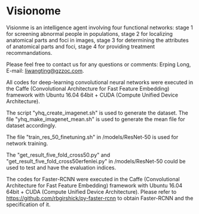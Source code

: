 # Visionome

Visionme is an intelligence agent involving four functional networks: stage 1 for screening abnormal people in populations, stage 2 for localizing anatomical parts and foci in images, stage 3 for determining the attributes of anatomical parts and foci, stage 4 for providing treatment recommandations.


Please feel free to contact us for any questions or comments: Erping Long, E-mail: liwangting@gzzoc.com.

All codes for deep-learning convolutional neural networks were executed in the Caffe (Convolutional Architecture for Fast Feature Embedding) framework with Ubuntu 16.04 64bit + CUDA (Compute Unified Device Architecture).

The script "yhq_create_imagenet.sh" is used to generate the dataset. The file "yhq_make_imagenet_mean.sh" is used to generate the mean file for dataset accordingly.

The file "train_res_50_finetuning.sh" in /models/ResNet-50 is used for network training.

The "get_result_five_fold_cross50.py" and "get_result_five_fold_cross50erfenlei.py" in /models/ResNet-50 could be used to test and have the evaluation indices.

The codes for Faster-RCNN were executed in the Caffe (Convolutional Architecture for Fast Feature Embedding) framework with Ubuntu 16.04 64bit + CUDA (Compute Unified Device Architecture). Please refer to https://github.com/rbgirshick/py-faster-rcnn to obtain Faster-RCNN and the specification of it.
